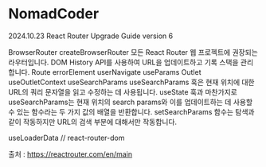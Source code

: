 # NomadCoder

2024.10.23
React Router Upgrade Guide version 6

BrowserRouter
createBrowserRouter
모든 React Router 웹 프로젝트에 권장되는 라우터입니다.
DOM History API를 사용하여 URL을 업데이트하고 기록 스택을 관리합니다.
Route
errorElement
userNavigate
useParams
Outlet
useOutletContext
useSearchParams
useSearchParams 훅은 현재 위치에 대한 URL의 쿼리 문자열을 읽고 수정하는 데 사용됩니다. useState 훅과 마찬가지로 useSearchParams는 현재 위치의 search params와 이를 업데이트하는 데 사용할 수 있는 함수라는 두 가지 값의 배열을 반환합니다.
setSearchParams 함수는 탐색과 같이 작동하지만 URL의 검색 부분에 대해서만 작동합니다.

useLoaderData
// react-router-dom

출처 : https://reactrouter.com/en/main

